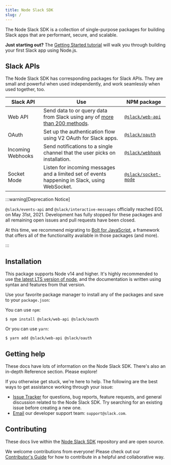 ```yaml
---
title: Node Slack SDK
slug: /
---
```


The Node Slack SDK is a collection of single-purpose packages for building Slack apps that are performant, secure, and scalable. 

**Just starting out?** The [Getting Started tutorial](/getting-started) will walk you through building your first Slack app using Node.js.

## Slack APIs

The Node Slack SDK has corresponding packages for Slack APIs. They are small and powerful when used independently, and work seamlessly when used together, too.

| Slack API    | Use | NPM package      |
|--------------|--------------|-------------------|
| Web API      | Send data to or query data from Slack using any of [more than 200 methods](https://docs.slack.dev/reference/methods). | [`@slack/web-api`](/web-api) |
| OAuth        | Set up the authentication flow using V2 OAuth for Slack apps. | [`@slack/oauth`](/oauth) |
| Incoming Webhooks | Send notifications to a single channel that the user picks on installation. | [`@slack/webhook`](/webhook) |
| Socket Mode  | Listen for incoming messages and a limited set of events happening in Slack, using WebSocket. | [`@slack/socket-mode`](/socket-mode) |

:::warning[Deprecation Notice]

`@slack/events-api` and `@slack/interactive-messages` officially reached EOL on May 31st, 2021. Development has fully stopped for these packages and all remaining open issues and pull requests have been closed.

At this time, we recommend migrating to [Bolt for JavaScript](https://github.com/slackapi/bolt-js), a framework that offers all of the functionality available in those packages (and more).

:::

## Installation

This package supports Node v14 and higher. It's highly recommended to use [the latest LTS version of
node](https://github.com/nodejs/Release#release-schedule), and the documentation is written using syntax and features from that version.

Use your favorite package manager to install any of the packages and save to your `package.json`:

You can use `npm`:

```shell
$ npm install @slack/web-api @slack/oauth
```

Or you can use `yarn`:

```shell
$ yarn add @slack/web-api @slack/oauth
```

## Getting help

These docs have lots of information on the Node Slack SDK. There's also an in-depth Reference section. Please explore!

If you otherwise get stuck, we're here to help. The following are the best ways to get assistance working through your issue:

* [Issue Tracker](http://github.com/slackapi/node-slack-sdk/issues) for questions, bug reports, feature requests, and general discussion related to the Node Slack SDK. Try searching for an existing issue before creating a new one.
* [Email](mailto:support@slack.com) our developer support team: `support@slack.com`.

## Contributing

These docs live within the [Node Slack SDK](https://github.com/slackapi/node-slack-sdk) repository and are open source.

We welcome contributions from everyone! Please check out our
[Contributor's Guide](https://github.com/slackapi/node-slack-sdk/blob/main/.github/contributing.md) for how to contribute in a helpful and collaborative way.
